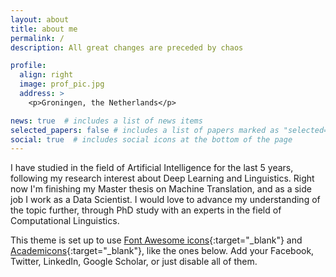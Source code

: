 ```yaml
---
layout: about
title: about me
permalink: /
description: All great changes are preceded by chaos

profile:
  align: right
  image: prof_pic.jpg
  address: >
    <p>Groningen, the Netherlands</p>

news: true  # includes a list of news items
selected_papers: false # includes a list of papers marked as "selected={true}"
social: true  # includes social icons at the bottom of the page
---
```


I have studied in the field of Artificial Intelligence for the last 5 years, following my research interest about Deep Learning and Linguistics. Right now I'm finishing my Master thesis on Machine Translation, and as a side job I work as a Data Scientist. I would love to advance my understanding of the topic further, through PhD study with an experts in the field of Computational Linguistics. 


This theme is set up to use [Font Awesome icons](http://fortawesome.github.io/Font-Awesome/){:target="\_blank"} and [Academicons](https://jpswalsh.github.io/academicons/){:target="\_blank"}, like the ones below. Add your Facebook, Twitter, LinkedIn, Google Scholar, or just disable all of them.
